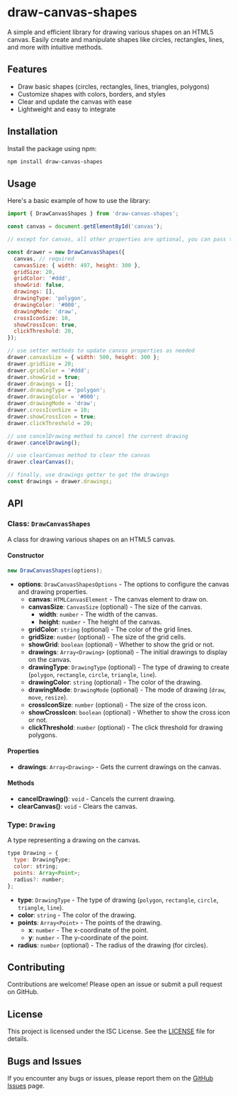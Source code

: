 # draw-canvas-shapes

A simple and efficient library for drawing various shapes on an HTML5 canvas. Easily create and manipulate shapes like circles, rectangles, lines, and more with intuitive methods.

## Features

- Draw basic shapes (circles, rectangles, lines, triangles, polygons)
- Customize shapes with colors, borders, and styles
- Clear and update the canvas with ease
- Lightweight and easy to integrate

## Installation

Install the package using npm:

```bash
npm install draw-canvas-shapes
```

## Usage

Here's a basic example of how to use the library:

```javascript
import { DrawCanvasShapes } from 'draw-canvas-shapes';

const canvas = document.getElementById('canvas');

// except for canvas, all other properties are optional, you can pass them as per your requirements

const drawer = new DrawCanvasShapes({
  canvas, // required
  canvasSize: { width: 497, height: 300 },
  gridSize: 20,
  gridColor: '#ddd',
  showGrid: false,
  drawings: [],
  drawingType: 'polygon',
  drawingColor: '#000',
  drawingMode: 'draw',
  crossIconSize: 10,
  showCrossIcon: true,
  clickThreshold: 20,
});

// use setter methods to update canvas properties as needed
drawer.canvasSize = { width: 500, height: 300 };
drawer.gridSize = 20;
drawer.gridColor = '#ddd';
drawer.showGrid = true;
drawer.drawings = [];
drawer.drawingType = 'polygon';
drawer.drawingColor = '#000';
drawer.drawingMode = 'draw';
drawer.crossIconSize = 10;
drawer.showCrossIcon = true;
drawer.clickThreshold = 20;

// use cancelDrawing method to cancel the current drawing
drawer.cancelDrawing();

// use clearCanvas method to clear the canvas
drawer.clearCanvas();

// finally, use drawings getter to get the drawings
const drawings = drawer.drawings;
```

## API

### Class: `DrawCanvasShapes`

A class for drawing various shapes on an HTML5 canvas.

#### Constructor

```javascript
new DrawCanvasShapes(options);
```

- __options__: `DrawCanvasShapesOptions` - The options to configure the canvas and drawing properties.
  - __canvas__: `HTMLCanvasElement` - The canvas element to draw on.
  - __canvasSize__: `CanvasSize` (optional) - The size of the canvas.
    - __width__: `number` - The width of the canvas.
    - __height__: `number` - The height of the canvas.
  - __gridColor__: `string` (optional) - The color of the grid lines.
  - __gridSize__: `number` (optional) - The size of the grid cells.
  - __showGrid__: `boolean` (optional) - Whether to show the grid or not.
  - __drawings__: `Array<Drawing>` (optional) - The initial drawings to display on the canvas.
  - __drawingType__: `DrawingType` (optional) - The type of drawing to create (`polygon`, `rectangle`, `circle`, `triangle`, `line`).
  - __drawingColor__: `string` (optional) - The color of the drawing.
  - __drawingMode__: `DrawingMode` (optional) - The mode of drawing (`draw`, `move`, `resize`).
  - __crossIconSize__: `number` (optional) - The size of the cross icon.
  - __showCrossIcon__: `boolean` (optional) - Whether to show the cross icon or not.
  - __clickThreshold__: `number` (optional) - The click threshold for drawing polygons.

#### Properties

- __drawings__: `Array<Drawing>` - Gets the current drawings on the canvas.

#### Methods

- __cancelDrawing()__: `void` - Cancels the current drawing.
- __clearCanvas()__: `void` - Clears the canvas.

### Type: `Drawing`

A type representing a drawing on the canvas.

```javascript
type Drawing = {
  type: DrawingType;
  color: string;
  points: Array<Point>;
  radius?: number;
};
```

- __type__: `DrawingType` - The type of drawing (`polygon`, `rectangle`, `circle`, `triangle`, `line`).
- __color__: `string` - The color of the drawing.
- __points__: `Array<Point>` - The points of the drawing.
  - __x__: `number` - The x-coordinate of the point.
  - __y__: `number` - The y-coordinate of the point.
- __radius__: `number` (optional) - The radius of the drawing (for circles).

## Contributing

Contributions are welcome! Please open an issue or submit a pull request on GitHub.

## License

This project is licensed under the ISC License. See the [LICENSE](./LICENSE) file for details.

## Bugs and Issues

If you encounter any bugs or issues, please report them on the [GitHub Issues](https://github.com/MominRaza/canvas/issues) page.
